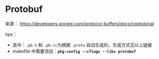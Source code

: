 # Protobuf

来源：
https://developers.google.com/protocol-buffers/docs/cpptutorial

tips：
+ 其中：`.pb.h` 和 `.pb.cc`为根据 `.proto` 自动生成的，生成方式见以上链接
+ makefile 中需要添加：**`pkg-config --cflags --libs protobuf`**
